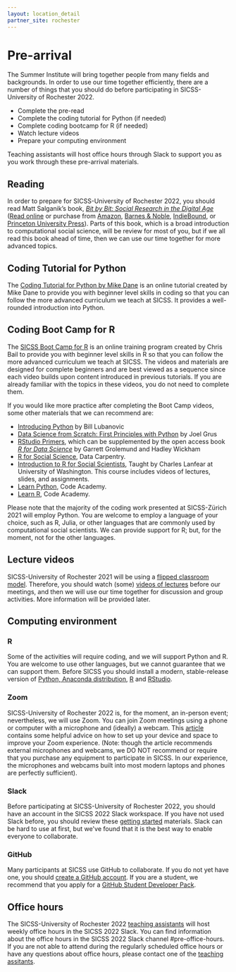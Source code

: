 ```yaml
---
layout: location_detail
partner_site: rochester
---
```


# Pre-arrival

The Summer Institute will bring together people from many fields and backgrounds. In order to use our time together efficiently, there are a number of things that you should do before participating in SICSS-University of Rochester 2022.

- Complete the pre-read
- Complete the coding tutorial for Python (if needed)
- Complete coding bootcamp for R (if needed)
- Watch lecture videos
- Prepare your computing environment

Teaching assistants will host office hours through Slack to support you as you work through these pre-arrival materials.

## Reading

In order to prepare for SICSS-University of Rochester 2022, you should read Matt Salganik’s book, *[Bit by Bit: Social Research in the Digital Age](http://www.bitbybitbook.com)* ([Read online](https://www.bitbybitbook.com/en/1st-ed/preface/) or purchase from [Amazon](https://www.amazon.com/Bit-Social-Research-Digital-Age/dp/0691158649), [Barnes & Noble](https://www.barnesandnoble.com/w/bit-by-bit-matthew-salganik/1125483924), [IndieBound](https://www.indiebound.org/book/9780691158648), or [Princeton University Press](https://press.princeton.edu/books/paperback/9780691196107/bit-by-bit)). Parts of this book, which is a broad introduction to computational social science, will be review for most of you, but if we all read this book ahead of time, then we can use our time together for more advanced topics.

## Coding Tutorial for Python

The [Coding Tutorial for Python by Mike Dane](https://www.youtube.com/watch?v=rfscVS0vtbw&ab_channel=freeCodeCamp.org) is an online tutorial created by Mike Dane to provide you with beginner level skills in coding so that you can follow the more advanced curriculum we teach at SICSS. It provides a well-rounded introduction into Python.

## Coding Boot Camp for R

The [SICSS Boot Camp for R](https://sicss.io/boot_camp) is an online training program created by Chris Bail to provide you with beginner level skills in R so that you can follow the more advanced curriculum we teach at SICSS. The videos and materials are designed for complete beginners and are best viewed as a sequence since each video builds upon content introduced in previous tutorials. If you are already familiar with the topics in these videos, you do not need to complete them.

If you would like more practice after completing the Boot Camp videos, some other materials that we can recommend are:
- [Introducing Python](https://www.amazon.com/dp/1492051365/ref=redir_mobile_desktop?_encoding=UTF8&aaxitk=6c4766d2757dd35661e9002d793683a4&hsa_cr_id=4400412870801&pd_rd_plhdr=t&pd_rd_r=f1a37283-04c1-41d7-9634-596ab888ffe9&pd_rd_w=sYTAF&pd_rd_wg=OhQ70&ref_=sbx_be_s_sparkle_mcd_asin_0_title) by Bill Lubanovic
- [Data Science from Scratch: First Principles with Python](https://www.amazon.com/Data-Science-Scratch-Principles-Python/dp/1492041130/ref=sr_1_13?crid=RDL2XZ5R5GED&keywords=oreilly+python+for+data+analysis&qid=1641419922&sprefix=oreilly+python+for+data+analysis%2Caps%2C87&sr=8-13) by Joel Grus
- [RStudio Primers](https://rstudio.cloud/learn/primers), which can be supplemented by the open access book _[R for Data Science](https://r4ds.had.co.nz/)_ by Garrett Grolemund and Hadley Wickham
- [R for Social Science](https://datacarpentry.org/r-socialsci/), Data Carpentry.  
- [Introduction to R for Social Scientists](https://clanfear.github.io/CSSS508/), Taught by Charles Lanfear at University of Washington. This course includes videos of lectures, slides, and assignments.
- [Learn Python](https://www.codecademy.com/learn/learn-python-3), Code Academy.
- [Learn R](https://www.codecademy.com/learn/learn-r), Code Academy.

Please note that the majority of the coding work presented at SICSS-Zürich 2021 will employ Python. You are welcome to employ a language of your choice, such as R, Julia, or other languages that are commonly used by computational social scientists. We can provide support for R; but, for the moment, not for the other languages.

## Lecture videos

SICSS-University of Rochester 2021 will be using a [flipped classroom model](https://en.wikipedia.org/wiki/Flipped_classroom). Therefore, you should watch (some) [videos of lectures](https://sicss.io/curriculum) before our meetings, and then we will use our time together for discussion and group activities. More information will be provided later.

## Computing environment

### R

Some of the activities will require coding, and we will support Python and R. You are welcome to use other languages, but we cannot guarantee that we can support them. Before SICSS you should install a modern, stable-release version of [Python, Anaconda distribution](https://www.anaconda.com/products/individual), [R](https://www.r-project.org/) and [RStudio](https://rstudio.com/products/rstudio/download/).

### Zoom

SICSS-University of Rochester 2022 is, for the moment, an in-person event; nevertheless, we will use Zoom. You can join Zoom meetings using a phone or computer with a microphone and (ideally) a webcam. This [article](https://thewirecutter.com/blog/professional-video-call-from-home/) contains some helpful advice on how to set up your device and space to improve your Zoom experience. (Note: though the article recommends external microphones and webcams, we DO NOT recommend or require that you purchase any equipment to participate in SICSS. In our experience, the microphones and webcams built into most modern laptops and phones are perfectly sufficient).

### Slack

Before participating at SICSS-University of Rochester 2022, you should have an account in the SICSS 2022 Slack workspace. If you have not used Slack before, you should review these [getting started](https://slack.com/help/categories/360000049043-Getting-started) materials. Slack can be hard to use at first, but we've found that it is the best way to enable everyone to collaborate.

### GitHub

Many participants at SICSS use GitHub to collaborate. If you do not yet have one, you should [create a GitHub account](https://github.com/join). If you are a student, we recommend that you apply for a [GitHub Student Developer Pack](https://education.github.com/pack).

## Office hours

The SICSS-University of Rochester 2022 [teaching assistants](https://sicss.io/2022/rochester/people#teaching_assistants) will host weekly office hours in the SICSS 2022 Slack. You can find information about the office hours in the SICSS 2022 Slack channel #pre-office-hours. If you are not able to attend during the regularly scheduled office hours or have any questions about office hours, please contact one of the [teaching assitants](https://sicss.io/2022/rochester/people#teaching_assistants).
